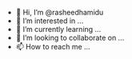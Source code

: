 - 👋 Hi, I’m @rasheedhamidu
- 👀 I’m interested in ...
- 🌱 I’m currently learning ...
- 💞️ I’m looking to collaborate on ...
- 📫 How to reach me ...

<!---
rasheedhamidu/rasheedhamidu is a ✨ special ✨ repository because its `README.md` (this file) appears on your GitHub profile.
You can click the Preview link to take a look at your changes.
--->
